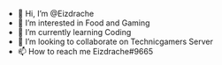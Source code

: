 - 👋 Hi, I’m @Eizdrache
- 👀 I’m interested in Food and Gaming 
- 🌱 I’m currently learning Coding
- 💞️ I’m looking to collaborate on Technicgamers Server
- 📫 How to reach me Eizdrache#9665

<!---
Eizdrache/Eizdrache is a ✨ special ✨ repository because its `README.md` (this file) appears on your GitHub profile.
You can click the Preview link to take a look at your changes.
--->
